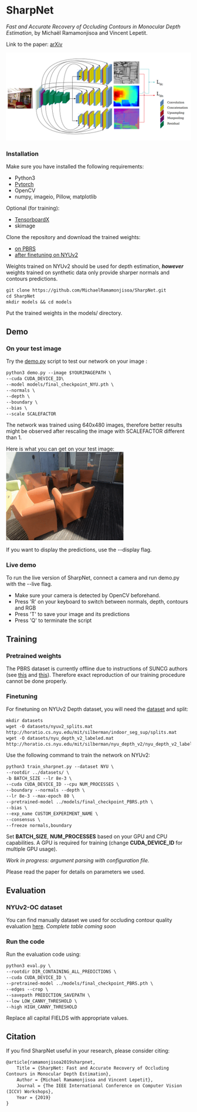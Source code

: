 # SharpNet
*Fast and Accurate Recovery of Occluding Contours in Monocular Depth Estimation*, 
by Michaël Ramamonjisoa and Vincent Lepetit.

Link to the paper: [arXiv](https://arxiv.org/abs/1905.08598)

<p align="center">
  <img src="architecture.png" width="800"/>
</p>

### Installation

Make sure you have installed the following requirements:

- Python3
- [Pytorch](https://pytorch.org/get-started/locally/)
- OpenCV
- numpy, imageio, Pillow, matplotlib

Optional (for training):
- [TensorboardX](https://github.com/lanpa/tensorboardX)
- skimage

Clone the repository and download the trained weights:
- [on PBRS](https://drive.google.com/open?id=1NahBpG1AXNlWItcb9Uf9VXHmD8iSCntZ)
- [after finetuning on NYUv2](https://drive.google.com/open?id=1UTruzxPxQdoxF44X7D27f8rISFU0bKMK)

Weights trained on NYUv2 should be used for depth estimation, ***however*** weights trained on synthetic data only 
provide sharper normals and contours predictions.

```
git clone https://github.com/MichaelRamamonjisoa/SharpNet.git
cd SharpNet
mkdir models && cd models
```

Put the trained weights in the models/ directory.

## Demo

### On your test image
Try the [demo.py](https://github.com/MichaelRamamonjisoa/SharpNet/blob/master/demo.py) 
script to test our network on your image :

```
python3 demo.py --image $YOURIMAGEPATH \
--cuda CUDA_DEVICE_ID\
--model models/final_checkpoint_NYU.pth \
--normals \
--depth \
--boundary \
--bias \
--scale SCALEFACTOR 
```

The network was trained using 640x480 images, therefore better results might be 
observed after rescaling the image with SCALEFACTOR different than 1. 

Here is what you can get on your test image:
![alt_text](https://github.com/MichaelRamamonjisoa/MichaelRamamonjisoa.github.io/blob/master/images/SharpNet_thumbnail.gif)

If you want to display the predictions, use the --display flag.

### Live demo
To run the live version of SharpNet, connect a camera and run demo.py with the --live flag.
- Make sure your camera is detected by OpenCV beforehand.
- Press 'R' on your keyboard to switch between normals, depth, contours and RGB
- Press 'T' to save your image and its predictions
- Press 'Q' to terminate the script


## Training
### Pretrained weights
The PBRS dataset is currently offline due to instructions of SUNCG authors (see 
[this](https://github.com/yindaz/pbrs/issues/11) and [this](https://github.com/shurans/SUNCGtoolbox/issues/32)). 
Therefore exact reproduction of our training procedure cannot be done properly. 

### Finetuning 
For finetuning on NYUv2 Depth dataset, you will need the [dataset](https://cs.nyu.edu/~silberman/datasets/nyu_depth_v2) and split:

```
mkdir datasets
wget -O datasets/nyuv2_splits.mat http://horatio.cs.nyu.edu/mit/silberman/indoor_seg_sup/splits.mat
wget -O datasets/nyu_depth_v2_labeled.mat http://horatio.cs.nyu.edu/mit/silberman/nyu_depth_v2/nyu_depth_v2_labeled.mat
```

Use the following command to train the network on NYUv2:

```
python3 train_sharpnet.py --dataset NYU \
--rootdir ../datasets/ \
-b BATCH_SIZE --lr 8e-3 \
--cuda CUDA_DEVICE_ID --cpu NUM_PROCESSES \
--boundary --normals --depth \
--lr 8e-3 --max-epoch 80 \ 
--pretrained-model ../models/final_checkpoint_PBRS.pth \
--bias \
--exp_name CUSTOM_EXPERIMENT_NAME \
--consensus \
--freeze normals,boundary
```

Set **BATCH_SIZE**, **NUM_PROCESSES** based on your GPU and CPU capabilities.
A GPU is required for training (change **CUDA_DEVICE_ID** for multiple GPU usage).

*Work in progress: argument parsing with configuration file.* 

Please read the paper for details on parameters we used.

## Evaluation

### NYUv2-OC dataset
You can find manually dataset we used for occluding contour quality evaluation [here](https://drive.google.com/file/d/1ge2WZXNc1Sh-Su4BjYzUGWzNHqrM6555/view?usp=sharing).
*Complete table coming soon*

### Run the code
Run the evaluation code using:

```
python3 eval.py \
--rootdir DIR_CONTAINING_ALL_PREDICTIONS \
--cuda CUDA_DEVICE_ID \
--pretrained-model ../models/final_checkpoint_PBRS.pth \
--edges --crop \
--savepath PREDICTION_SAVEPATH \
--low LOW_CANNY_THRESHOLD \
--high HIGH_CANNY_THRESHOLD
```

Replace all capital FIELDS with appropriate values.

## Citation

If you find SharpNet useful in your research, please consider citing:
```
@article{ramamonjisoa2019sharpnet,
    Title = {SharpNet: Fast and Accurate Recovery of Occluding Contours in Monocular Depth Estimation},
    Author = {Michael Ramamonjisoa and Vincent Lepetit},
    Journal = {The IEEE International Conference on Computer Vision (ICCV) Workshops},
    Year = {2019}
}
```
